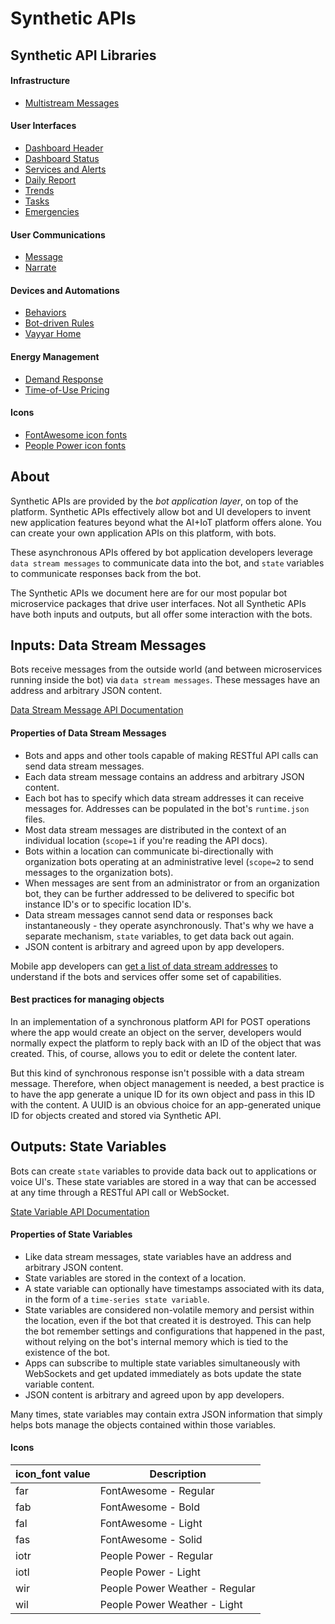 # Synthetic APIs

## Synthetic API Libraries

#### Infrastructure
+ [Multistream Messages](https://github.com/peoplepower/peoplepower-docs/blob/master/synthetic_apis/multistream.md)

#### User Interfaces
+ [Dashboard Header](https://github.com/peoplepower/peoplepower-docs/blob/master/synthetic_apis/dashboard_header.md)
+ [Dashboard Status](https://github.com/peoplepower/peoplepower-docs/blob/master/synthetic_apis/dashboard_status.md)
+ [Services and Alerts](https://github.com/peoplepower/peoplepower-docs/blob/master/synthetic_apis/services.md)
+ [Daily Report](https://github.com/peoplepower/peoplepower-docs/blob/master/synthetic_apis/dailyreport.md)
+ [Trends](https://github.com/peoplepower/peoplepower-docs/blob/master/synthetic_apis/trends.md)
+ [Tasks](https://github.com/peoplepower/peoplepower-docs/blob/master/synthetic_apis/tasks.md)
+ [Emergencies](https://github.com/peoplepower/peoplepower-docs/blob/master/synthetic_apis/emergency.md)

#### User Communications
+ [Message](https://github.com/peoplepower/peoplepower-docs/blob/master/synthetic_apis/message.md)
+ [Narrate](https://github.com/peoplepower/peoplepower-docs/blob/master/synthetic_apis/narrate.md)

#### Devices and Automations
+ [Behaviors](https://github.com/peoplepower/peoplepower-docs/blob/master/synthetic_apis/behaviors.md)
+ [Bot-driven Rules](https://github.com/peoplepower/peoplepower-docs/blob/master/synthetic_apis/rules.md)
+ [Vayyar Home](https://github.com/peoplepower/peoplepower-docs/blob/master/synthetic_apis/vayyar.md)

#### Energy Management
+ [Demand Response](https://github.com/peoplepower/peoplepower-docs/blob/master/synthetic_apis/demandresponse.md)
+ [Time-of-Use Pricing](https://github.com/peoplepower/peoplepower-docs/blob/master/synthetic_apis/toupricing.md)

#### Icons
+ [FontAwesome icon fonts](https://fontawesome.com)
+ [People Power icon fonts](https://webmedia.peoplepowerco.com/icons/index.html)

## About
Synthetic APIs are provided by the *bot application layer*, on top of the platform. Synthetic APIs effectively allow bot and UI developers to invent new application features beyond what the AI+IoT platform offers alone. You can create your own application APIs on this platform, with bots.

These asynchronous APIs offered by bot application developers leverage `data stream messages` to communicate data into the bot, and `state` variables to communicate responses back from the bot. 

The Synthetic APIs we document here are for our most popular bot microservice packages that drive user interfaces. Not all Synthetic APIs have both inputs and outputs, but all offer some interaction with the bots.

## Inputs: Data Stream Messages

Bots receive messages from the outside world (and between microservices running inside the bot) via `data stream messages`. These messages have an address and arbitrary JSON content.

[Data Stream Message API Documentation](https://iotapps.docs.apiary.io/reference/synthetic-apis/data-stream-messages/send-message)

#### Properties of Data Stream Messages
* Bots and apps and other tools capable of making RESTful API calls can send data stream messages.
* Each data stream message contains an address and arbitrary JSON content.
* Each bot has to specify which data stream addresses it can receive messages for. Addresses can be populated in the bot's `runtime.json` files.
* Most data stream messages are distributed in the context of an individual location (`scope=1` if you're reading the API docs). 
* Bots within a location can communicate bi-directionally with organization bots operating at an administrative level (`scope=2` to send messages to the organization bots). 
* When messages are sent from an administrator or from an organization bot, they can be further addressed to be delivered to specific bot instance ID's or to specific location ID's.
* Data stream messages cannot send data or responses back instantaneously - they operate asynchronously. That's why we have a separate mechanism, `state` variables, to get data back out again.
* JSON content is arbitrary and agreed upon by app developers.

Mobile app developers can [get a list of data stream addresses](https://iotapps.docs.apiary.io/#reference/synthetic-apis/summary-of-capabilities/get-summary) to understand if the bots and services offer some set of capabilities.

#### Best practices for managing objects

In an implementation of a synchronous platform API for POST operations where the app would create an object on the server, developers would normally expect the platform to reply back with an ID of the object that was created. This, of course, allows you to edit or delete the content later.

But this kind of synchronous response isn't possible with a data stream message. Therefore, when object management is needed, a best practice is to have the app generate a unique ID for its own object and pass in this ID with the content. A UUID is an obvious choice for an app-generated unique ID for objects created and stored via Synthetic API.


## Outputs: State Variables

Bots can create `state` variables to provide data back out to applications or voice UI's. These state variables are stored in a way that can be accessed at any time through a RESTful API call or WebSocket.

[State Variable API Documentation](https://iotapps.docs.apiary.io/#reference/synthetic-apis/states/get-state)

#### Properties of State Variables
* Like data stream messages, state variables have an address and arbitrary JSON content.
* State variables are stored in the context of a location.
* A state variable can optionally have timestamps associated with its data, in the form of a `time-series state variable`.
* State variables are considered non-volatile memory and persist within the location, even if the bot that created it is destroyed. This can help the bot remember settings and configurations that happened in the past, without relying on the bot's internal memory which is tied to the existence of the bot.
* Apps can subscribe to multiple state variables simultaneously with WebSockets and get updated immediately as bots update the state variable content.
* JSON content is arbitrary and agreed upon by app developers.

Many times, state variables may contain extra JSON information that simply helps bots manage the objects contained within those variables.

#### Icons

| icon_font value | Description |
| --------------- | ----------- |
| far             | FontAwesome - Regular |
| fab             | FontAwesome - Bold |
| fal             | FontAwesome - Light |
| fas             | FontAwesome - Solid |
| iotr            | People Power - Regular |
| iotl            | People Power - Light |
| wir             | People Power Weather - Regular |
| wil             | People Power Weather - Light |



